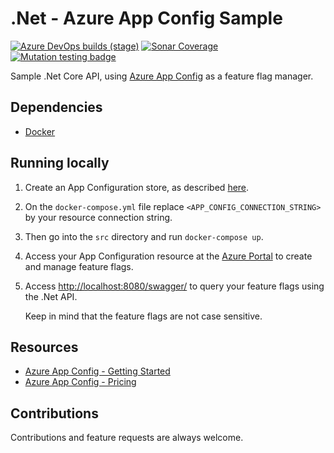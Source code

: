 # .Net - Azure App Config Sample

[![Azure DevOps builds (stage)](https://img.shields.io/azure-devops/build/raschmitt/7618d927-8467-43e2-b5e9-1aeddc1fbfdc/42?label=Continuous%20Integration&stage=CI&style=flat-square)](https://dev.azure.com/raschmitt/raschmitt/_build?definitionId=42)
[![Sonar Coverage](https://img.shields.io/sonar/coverage/raschmitt_unleash-dotnet-sample?label=Code%20coverage&server=https%3A%2F%2Fsonarcloud.io&style=flat-square)](https://sonarcloud.io/dashboard?id=raschmitt_unleash-dotnet-sample)
[![Mutation testing badge](https://img.shields.io/endpoint?style=flat-square&url=https%3A%2F%2Fbadge-api.stryker-mutator.io%2Fgithub.com%2Fraschmitt%2Funleash-dotnet-sample%2Fmain)](https://dashboard.stryker-mutator.io/reports/github.com/raschmitt/unleash-dotnet-sample/main)

Sample .Net Core API, using [Azure App Config](https://azure.microsoft.com/en-us/services/app-configuration/#features) as a feature flag manager. 

## Dependencies 

- [Docker](https://docs.docker.com/get-docker/)

## Running locally

1. Create an App Configuration store, as described [here](https://portal.azure.com/).

2. On the `docker-compose.yml` file replace `<APP_CONFIG_CONNECTION_STRING>` by your resource connection string.

2. Then go into the `src` directory and run `docker-compose up`.

2. Access your App Configuration resource at the [Azure Portal](https://portal.azure.com/) to create and manage feature flags.
 
3. Access [http://localhost:8080/swagger/](http://localhost:8080/swagger/) to query your feature flags using the .Net API.
  
    Keep in mind that the feature flags are not case sensitive.

## Resources

- [Azure App Config - Getting Started](https://docs.microsoft.com/en-us/azure/azure-app-configuration/quickstart-feature-flag-aspnet-core?tabs=core5x)
- [Azure App Config - Pricing](https://azure.microsoft.com/en-us/pricing/details/app-configuration/)

## Contributions

  Contributions and feature requests are always welcome.
